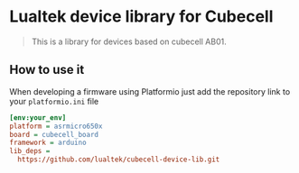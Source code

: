 # Lualtek device library for Cubecell

> This is a library for devices based on cubecell AB01.


## How to use it

When developing a firmware using Platformio just add the repository link to your `platformio.ini` file

```ini
[env:your_env]
platform = asrmicro650x
board = cubecell_board
framework = arduino
lib_deps =
  https://github.com/lualtek/cubecell-device-lib.git

```
